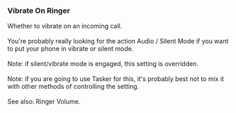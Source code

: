 ### Vibrate On Ringer

Whether to vibrate on an incoming call.\
\
You\'re probably really looking for the action Audio / Silent Mode if
you want to put your phone in vibrate or silent mode.\
\
Note: if silent/vibrate mode is engaged, this setting is overridden.\
\
Note: if you are going to use Tasker for this, it\'s probably best not
to mix it with other methods of controlling the setting.\
\
See also: Ringer Volume.
